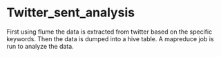 # Twitter_sent_analysis

First using flume the data is extracted from twitter based on the specific keywords.
Then the data is dumped into a hive table.
A mapreduce job is run to analyze the data.
